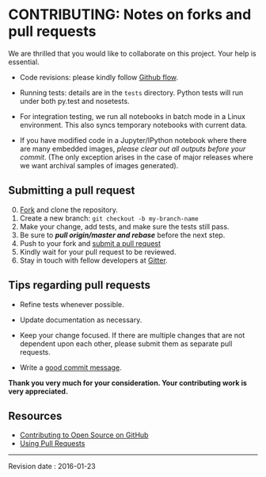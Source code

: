 # CONTRIBUTING: Notes on forks and pull requests

We are thrilled that you would like to collaborate on 
this project. Your help is essential.

- Code revisions: please kindly follow [Github flow]. 

- Running tests: details are in the `tests` directory. 
  Python tests will run under both py.test and nosetests.

- For integration testing, we run all notebooks in batch mode 
  in a Linux environment. This also syncs temporary notebooks 
  with current data.

- If you have modified code in a Jupyter/IPython notebook where 
  there are many embedded images, *please clear out all 
  outputs before your commit*. (The only exception arises 
  in the case of major releases where we want archival 
  samples of images generated).


## Submitting a pull request

0. [Fork][fork] and clone the repository.
0. Create a new branch: `git checkout -b my-branch-name`
0. Make your change, add tests, and make sure the tests still pass.
0. Be sure to ***pull origin/master and rebase*** before the next step.
0. Push to your fork and [submit a pull request][pr]
0. Kindly wait for your pull request to be reviewed.
0. Stay in touch with fellow developers at [Gitter].


## Tips regarding pull requests

- Refine tests whenever possible.

- Update documentation as necessary.  

- Keep your change focused. If there are multiple changes that are not
  dependent upon each other, please submit them as separate pull requests.

- Write a [good commit message](http://tbaggery.com/2008/04/19/a-note-about-git-commit-messages.html).


**Thank you very much for your consideration. 
Your contributing work is very appreciated.**


## Resources

- [Contributing to Open Source on GitHub](https://guides.github.com/activities/contributing-to-open-source/)
- [Using Pull Requests](https://help.github.com/articles/using-pull-requests/)


- - - -

Revision date : 2016-01-23

[fork]:         https://github.com/rsvp/fecon235/fork "Fork fecon235"
[Github flow]:  http://scottchacon.com/2011/08/31/github-flow.html "Github Flow"
[Gitter]:       https://gitter.im/rsvp/fecon235 "Gitter fecon235"
[pr]:           https://github.com/rsvp/fecon235/compare "Pull request"
